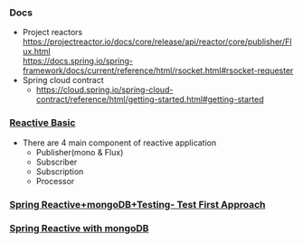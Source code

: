 ### Docs
- Project reactors
https://projectreactor.io/docs/core/release/api/reactor/core/publisher/Flux.html   <br/>
https://docs.spring.io/spring-framework/docs/current/reference/html/rsocket.html#rsocket-requester
- Spring cloud contract 
   - https://cloud.spring.io/spring-cloud-contract/reference/html/getting-started.html#getting-started
     
  


### [Reactive Basic](/reactive-basic.md)
- There are 4 main component of reactive application
  - Publisher(mono & Flux)
  - Subscriber
  - Subscription
  - Processor

### [Spring Reactive+mongoDB+Testing- Test First Approach](/sr-mongo-test-first.md)
### [Spring Reactive with mongoDB](/sreactive-mongo-integration/reactive-mongodb.md)

